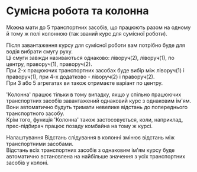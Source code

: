 # Сумісна робота та колонна

  
Можна мати до 5 транспортних засобів, що працюють разом на одному й тому ж полі колонною (так званий курс для сумісної роботи).  


  
Після завантаження курсу для сумісної роботи вам потрібно буде для водія вибрати смугу руху.  
Ці смуги завжди називаються однаково: ліворуч(2), ліворуч(1), по центру, праворуч(1), праворуч(2).  
При 2-х працюючих транспортних засобах буде вибір між ліворуч(1) і праворуч(1), при 4-х додатково - ліворуч(2) і праворуч(2).  
При 3 або 5 агрегатах ви також отримаєте варіант по центру.  


  
'Колонна' працює тільки в тому випадку, якщо у спільно працюючих транспортних засобів завантажений однаковий курс з однаковим ім'ям.  
Вони автоматично будуть тримати невелике відстань до попереднього транспортного засобу.  
Крім того, функція 'Колонна' також застосовується, коли, наприклад, прес-підбирач працює позаду комбайна на тому ж курсі.  


  
Налаштування Відстань слідування в колонні змінює відстань між транспортними засобами.  
Відстань всіх транспортних засобів з однаковим ім'ям курсу буде автоматично встановлена на найбільше значення з усіх транспортних засобів у колоні.  


